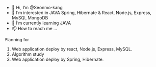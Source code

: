 - 👋 Hi, I’m @Seonmo-kang
- 👀 I’m interested in JAVA Spring, Hibernate & React, Node.js, Express, MySQl, MongoDB
- 🌱 I’m currently learning JAVA 
- 📫 How to reach me ...

<!---
Seonmo-kang/Seonmo-kang is a ✨ special ✨ repository because its `README.md` (this file) appears on your GitHub profile.
You can click the Preview link to take a look at your changes.
--->

Planning for 
  1. Web application deploy by react, Node.js, Express, MySQL.
  2. Algorithm study 
  3. Web application deploy by Spring, Hibernate.
